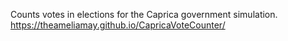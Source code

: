 Counts votes in elections for the Caprica government simulation. https://theameliamay.github.io/CapricaVoteCounter/
